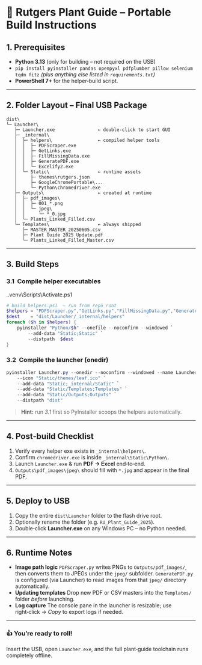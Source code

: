 # 🌿 Rutgers Plant Guide – Portable Build Instructions

## 1. Prerequisites

* **Python 3.13** (only for building – not required on the USB)
* `pip install pyinstaller pandas openpyxl pdfplumber pillow selenium tqdm fitz`
  *(plus anything else listed in `requirements.txt`)*
* **PowerShell 7+** for the helper‑build script.

---

## 2. Folder Layout – Final USB Package

```
dist\
└─ Launcher\
   ├─ Launcher.exe                ← double‑click to start GUI
   ├─ _internal\
   │  ├─ helpers\                 ← compiled helper tools
   │  │  ├─ PDFScraper.exe
   │  │  ├─ GetLinks.exe
   │  │  ├─ FillMissingData.exe
   │  │  ├─ GeneratePDF.exe
   │  │  └─ Excelify2.exe
   │  └─ Static\                  ← runtime assets
   │     ├─ themes\rutgers.json
   │     ├─ GoogleChromePortable\...
   │     └─ Python\chromedriver.exe
   ├─ Outputs\                    ← created at runtime
   │  ├─ pdf_images\
   │  │  ├─ 001_*.png
   │  │  └─ jpeg\
   │  │     └─ *_0.jpg
   │  └─ Plants_Linked_Filled.csv
   └─ Templates\                  ← always shipped
      ├─ MASTER_MASTER_20250605.csv
      ├─ Plant Guide 2025 Update.pdf
      └─ Plants_Linked_Filled_Master.csv
```

---

## 3. Build Steps

### 3.1  Compile helper executables
.\.venv\Scripts\Activate.ps1

```powershell
# build_helpers.ps1  – run from repo root
$helpers = "PDFScraper.py","GetLinks.py","FillMissingData.py","GeneratePDF.py","Excelify2.py"
$dest    = "dist/Launcher/_internal/helpers"
foreach ($h in $helpers) {
    pyinstaller "Python/$h" --onefile --noconfirm --windowed `
        --add-data "Static;Static" `
        --distpath  $dest
}
```

### 3.2  Compile the launcher (onedir)

```powershell
pyinstaller Launcher.py --onedir --noconfirm --windowed --name Launcher `
    --icon "Static/themes/leaf.ico" `
    --add-data "Static;_internal/Static" `
    --add-data "Static/Templates;Templates" `
    --add-data "Static/Outputs;Outputs" `
    --distpath "dist"

```

> **Hint:** run *3.1* first so PyInstaller scoops the helpers automatically.

---

## 4. Post‑build Checklist

1. Verify every helper exe exists in `_internal\helpers\`.
2. Confirm `chromedriver.exe` is inside `_internal\Static\Python\`.
3. Launch `Launcher.exe` & run **PDF → Excel** end‑to‑end.
4. `Outputs\pdf_images\jpeg\` should fill with `*.jpg` and appear in the final PDF.

---

## 5. Deploy to USB

1. Copy the entire `dist\Launcher` folder to the flash drive root.
2. Optionally rename the folder (e.g. `RU_Plant_Guide_2025`).
3. Double‑click **Launcher.exe** on any Windows PC – no Python needed.

---

## 6. Runtime Notes

* **Image path logic**
  `PDFScraper.py` writes PNGs to `Outputs/pdf_images/`, then converts them to JPEGs under the `jpeg/` subfolder. `GeneratePDF.py` is configured (via Launcher) to read images from that `jpeg/` directory automatically.
* **Updating templates**
  Drop new PDF or CSV masters into the `Templates/` folder *before* launching.
* **Log capture**
  The console pane in the launcher is resizable; use right‑click → *Copy* to export logs if needed.

---

### 👍 You’re ready to roll!

Insert the USB, open `Launcher.exe`, and the full plant‑guide toolchain runs completely offline.
